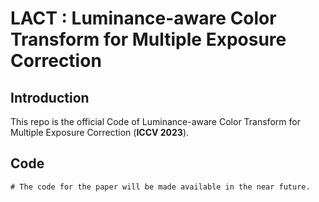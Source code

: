 # LACT : Luminance-aware Color Transform for Multiple Exposure Correction

## Introduction
This repo is the official Code of  Luminance-aware Color Transform for Multiple Exposure Correction (**ICCV 2023**). 

## Code
```
# The code for the paper will be made available in the near future.
```
